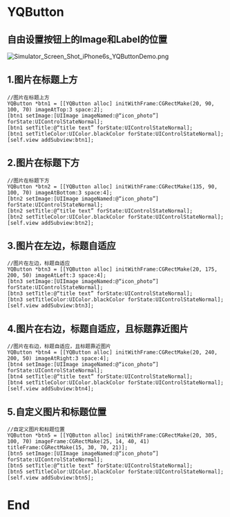 # YQButton

## 自由设置按钮上的Image和Label的位置
![Simulator_Screen_Shot_iPhone6s_YQButtonDemo.png](https://raw.githubusercontent.com/yqing0115/YQButton/master/Simulator_Screen_Shot_iPhone6s_YQButtonDemo.png)

## 1.图片在标题上方
```
//图片在标题上方
YQButton *btn1 = [[YQButton alloc] initWithFrame:CGRectMake(20, 90, 100, 70) imageAtTop:3 space:2];
[btn1 setImage:[UIImage imageNamed:@“icon_photo”] forState:UIControlStateNormal];
[btn1 setTitle:@“title text” forState:UIControlStateNormal];
[btn1 setTitleColor:UIColor.blackColor forState:UIControlStateNormal];
[self.view addSubview:btn1];
```
  
## 2.图片在标题下方
```
//图片在标题下方
YQButton *btn2 = [[YQButton alloc] initWithFrame:CGRectMake(135, 90, 100, 70) imageAtBottom:3 space:4];
[btn2 setImage:[UIImage imageNamed:@“icon_photo”] forState:UIControlStateNormal];
[btn2 setTitle:@“title text” forState:UIControlStateNormal];
[btn2 setTitleColor:UIColor.blackColor forState:UIControlStateNormal];
[self.view addSubview:btn2];
```

  
## 3.图片在左边，标题自适应
```
//图片在左边，标题自适应
YQButton *btn3 = [[YQButton alloc] initWithFrame:CGRectMake(20, 175, 200, 50) imageAtLeft:3 space:4];
[btn3 setImage:[UIImage imageNamed:@“icon_photo”] forState:UIControlStateNormal];
[btn3 setTitle:@“title text” forState:UIControlStateNormal];
[btn3 setTitleColor:UIColor.blackColor forState:UIControlStateNormal];
[self.view addSubview:btn3];
```

  
## 4.图片在右边，标题自适应，且标题靠近图片
```
//图片在右边，标题自适应，且标题靠近图片
YQButton *btn4 = [[YQButton alloc] initWithFrame:CGRectMake(20, 240, 200, 50) imageAtRight:3 space:4];
[btn4 setImage:[UIImage imageNamed:@“icon_photo”] forState:UIControlStateNormal];
[btn4 setTitle:@“title text” forState:UIControlStateNormal];
[btn4 setTitleColor:UIColor.blackColor forState:UIControlStateNormal];
[self.view addSubview:btn4];
```
  
## 5.自定义图片和标题位置
```
//自定义图片和标题位置
YQButton *btn5 = [[YQButton alloc] initWithFrame:CGRectMake(20, 305, 100, 70) imageFrame:CGRectMake(25, 14, 40, 41) titleFrame:CGRectMake(15, 30, 70, 21)];
[btn5 setImage:[UIImage imageNamed:@“icon_photo”] forState:UIControlStateNormal];
[btn5 setTitle:@“title text” forState:UIControlStateNormal];
[btn5 setTitleColor:UIColor.blackColor forState:UIControlStateNormal];
[self.view addSubview:btn5];
```
  
# End
